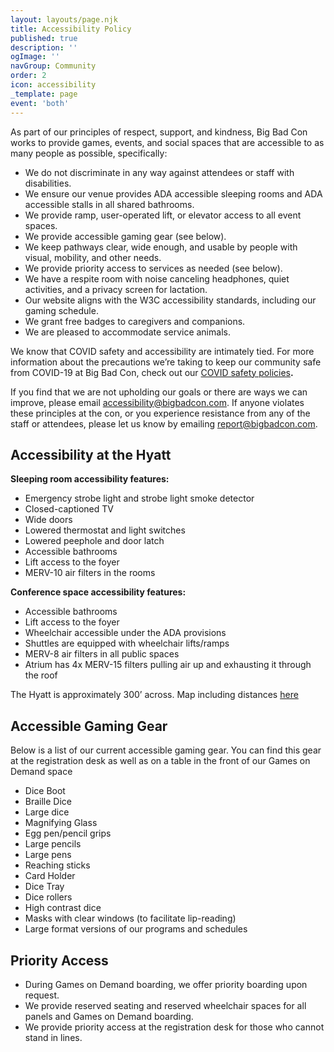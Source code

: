 ```yaml
---
layout: layouts/page.njk
title: Accessibility Policy
published: true
description: ''
ogImage: ''
navGroup: Community
order: 2
icon: accessibility
_template: page
event: 'both'
---
```


As part of our principles of respect, support, and kindness, Big Bad Con works to provide games, events, and social spaces that are accessible to as many people as possible, specifically:

* We do not discriminate in any way against attendees or staff with disabilities.
* We ensure our venue provides ADA accessible sleeping rooms and ADA accessible stalls in all shared bathrooms.
* We provide ramp, user-operated lift, or elevator access to all event spaces.
* We provide accessible gaming gear (see below).
* We keep pathways clear, wide enough, and usable by people with visual, mobility, and other needs.
* We provide priority access to services as needed (see below).
* We have a respite room with noise canceling headphones, quiet activities, and a privacy screen for lactation.
* Our website aligns with the W3C accessibility standards, including our gaming schedule.
* We grant free badges to caregivers and companions.
* We are pleased to accommodate service animals.

We know that COVID safety and accessibility are intimately tied. For more information about the precautions we’re taking to keep our community safe from COVID-19 at Big Bad Con, check out our [COVID safety policies](https://www.bigbadcon.com/covid-safety/)**.**

If you find that we are not upholding our goals or there are ways we can improve, please email [accessibility@bigbadcon.com](mailto:accessibility@bigbadcon.com). If anyone violates these principles at the con, or you experience resistance from any of the staff or attendees, please let us know by emailing [report@bigbadcon.com](mailto:report@bigbadcon.com).

## Accessibility at the Hyatt

**Sleeping room accessibility features:**

* Emergency strobe light and strobe light smoke detector
* Closed-captioned TV
* Wide doors
* Lowered thermostat and light switches
* Lowered peephole and door latch
* Accessible bathrooms
* Lift access to the foyer
* MERV-10 air filters in the rooms

**Conference space accessibility features:**

* Accessible bathrooms
* Lift access to the foyer
* Wheelchair accessible under the ADA provisions
* Shuttles are equipped with wheelchair lifts/ramps
* MERV-8 air filters in all public spaces
* Atrium has 4x MERV-15 filters pulling air up and exhausting it through the roof

The Hyatt is approximately 300’ across. Map including distances [here](https://www.bigbadcon.com/hotel/)

## Accessible Gaming Gear

Below is a list of our current accessible gaming gear. You can find this gear at the registration desk as well as on a table in the front of our Games on Demand space

* Dice Boot
* Braille Dice
* Large dice
* Magnifying Glass
* Egg pen/pencil grips
* Large pencils
* Large pens
* Reaching sticks
* Card Holder
* Dice Tray
* Dice rollers
* High contrast dice
* Masks with clear windows (to facilitate lip-reading)
* Large format versions of our programs and schedules

## Priority Access

* During Games on Demand boarding, we offer priority boarding upon request.
* We provide reserved seating and reserved wheelchair spaces for all panels and Games on Demand boarding.
* We provide priority access at the registration desk for those who cannot stand in lines.
